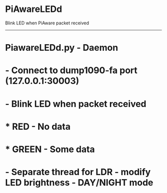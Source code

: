# PiAwareLEDd
Blink LED when PiAware packet received

---
# PiawareLEDd.py - Daemon 
#   - Connect to dump1090-fa port (127.0.0.1:30003)
#   - Blink LED when packet received
#      * RED - No data
#      * GREEN - Some data
#   - Separate thread for LDR  - modify LED brightness - DAY/NIGHT mode
